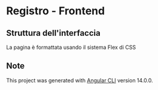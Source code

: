 # Registro - Frontend

## Struttura dell'interfaccia

La pagina è formattata usando il sistema Flex di CSS

## Note

This project was generated with [Angular CLI](https://github.com/angular/angular-cli) version 14.0.0.
